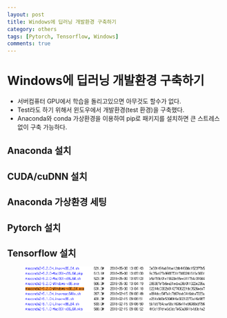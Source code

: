 ```yaml
---
layout: post
title: Windows에 딥러닝 개발환경 구축하기
category: others
tags: [Pytorch, Tensorflow, Windows]
comments: true
---
```


# Windows에 딥러닝 개발환경 구축하기
- 서버컴퓨터 GPU에서 학습을 돌리고있으면 아무것도 할수가 없다.
- Test라도 하기 위해서 윈도우에서 개발환경(test 환경)을 구축했다.
- Anaconda와 conda 가상환경을 이용하여 pip로 패키지를 설치하면 큰 스트레스 없이 구축 가능하다.

## Anaconda 설치

## CUDA/cuDNN 설치

## Anaconda 가상환경 세팅

## Pytorch 설치

## Tensorflow 설치

<center>
<figure>
<img src="/assets/post_img/others/2019-05-12-win_env/fig1.png" alt="views">
<figcaption></figcaption>
</figure>
</center>
